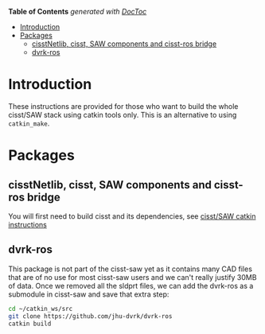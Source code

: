 <!-- START doctoc generated TOC please keep comment here to allow auto update -->
<!-- DON'T EDIT THIS SECTION, INSTEAD RE-RUN doctoc TO UPDATE -->
**Table of Contents**  *generated with [DocToc](http://doctoc.herokuapp.com/)*

- [Introduction](#introduction)
- [Packages](#packages)
  - [cisstNetlib, cisst, SAW components and cisst-ros bridge](#cisstnetlib-cisst-saw-components-and-cisst-ros-bridge)
  - [dvrk-ros](#dvrk-ros)

<!-- END doctoc generated TOC please keep comment here to allow auto update -->

# Introduction

These instructions are provided for those who want to build the whole cisst/SAW stack using catkin tools only.  This is an alternative to using `catkin_make`.
# Packages

## cisstNetlib, cisst, SAW components and cisst-ros bridge
You will first need to build cisst and its dependencies, see [cisst/SAW catkin instructions](https://github.com/jhu-cisst/cisst/wiki/Compiling-cisst-and-SAW-with-CMake#13-building-using-catkin-build-tools-for-ros)

## dvrk-ros

This package is not part of the cisst-saw yet as it contains many CAD files that are of no use for most cisst-saw users and we can't really justify 30MB of data.  Once we removed all the sldprt files, we can add the dvrk-ros as a submodule in cisst-saw and save that extra step:

```bash
cd ~/catkin_ws/src
git clone https://github.com/jhu-dvrk/dvrk-ros
catkin build
```